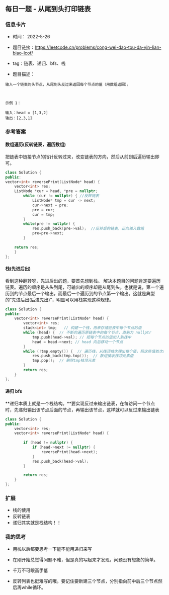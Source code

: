 ## 每日一题 - 从尾到头打印链表
### 信息卡片 

- 时间： 2022-5-26
- 题目链接：https://leetcode.cn/problems/cong-wei-dao-tou-da-yin-lian-biao-lcof/
- tag：链表、递归、bfs、栈

- 题目描述：

```
输入一个链表的头节点，从尾到头反过来返回每个节点的值（用数组返回）。

 

示例 1：

输入：head = [1,3,2]
输出：[2,3,1]
```


### 参考答案
#### 数组遍历(反转链表，遍历数组)
把链表中链接节点的指针反转过来，改变链表的方向，然后从前到后遍历输出即可。

```C++
class Solution {
public:
vector<int> reversePrint(ListNode* head) {
	vector<int> res;
	ListNode *cur = head, *pre = nullptr;
        while (cur != nullptr) { //反转链表
            ListNode* tmp = cur -> next;
            cur->next = pre;
            pre = cur;                 
            cur = tmp;                 
        }
        while(pre != nullptr) {
        	res.push_back(pre->val);  //反转后的链表，正向输入数组
        	pre=pre->next;
        } 
	
	return res;
    }
};
```

#### 栈(先进后出)
看到这种翻转呀，先进后出的题，要首先想到栈。
解决本题目的问题肯定要遍历链表。遍历的顺序是从头到尾，可输出的顺序却是从尾到头。也就是说，第一个遍历到的节点最后一个输出，而最后一个遍历到的节点第一个输出。这就是典型的“先进后出(后进先出)”，明显可以用栈实现这种规律。


```C++
class Solution {
public:
    vector<int> reversePrint(ListNode* head) {
        vector<int> res;
        stack<int> tmp;   // 构建一个栈，用来存储链表中每个节点的值
        while (head) {  // 不断的遍历原链表中的每个节点，直到为 nullptr
            tmp.push(head->val); // 把每个节点的值加入到栈中
            head = head->next; // head 向后移动一个节点
        }
        while (!tmp.empty()) {  // 遍历栈，从栈顶依次弹出每个值，把这些值依次加入数组res
            res.push_back(tmp.top());  // 数组接收栈顶元素值
            tmp.pop();  // 删除tmp栈顶元素
        }
        return res;
    }
};
```

#### 递归 bfs
**递归本质上就是一个栈结构。**要实现反过来输出链表，在每访问一个节点时，先递归输出该节点后面的节点，再输出该节点，这样就可以反过来输出链表


```C++
class Solution {
public:
    vector<int> res;
    vector<int> reversePrint(ListNode* head) {
        
        if (head != nullptr) {
            if (head->next != nullptr) {
                reversePrint(head->next);
            }
            res.push_back(head->val);
        }

        return res;
    }
};
```
### 扩展
  - 栈的使用
  - 反转链表
  - 递归其实就是栈结构！！
### 我的思考
  - 用栈以后都要思考一下能不能用递归来写
  - 在刚开始总觉得问题不难，但是真的写起来才发现，问题没有想象的简单。
  - 千万不可眼高手低

  - 反转列表也挺难写的哦。要记住要新建三个节点，分别指向前中后三个节点然后再while循环。

